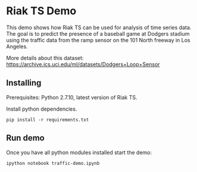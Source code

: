 # Riak TS Demo

This demo shows how Riak TS can be used for analysis of time series data.
The goal is to predict the presence of a baseball game at Dodgers stadium using the traffic data
from the ramp sensor on the 101 North freeway in Los Angeles.

More details about this dataset: https://archive.ics.uci.edu/ml/datasets/Dodgers+Loop+Sensor

## Installing
Prerequisites: Python 2.7.10, latest version of Riak TS.

Install python dependencies.

```
pip install -r requirements.txt
```

## Run demo

Once you have all python modules installed start the demo:
```
ipython notebook traffic-demo.ipynb
```
